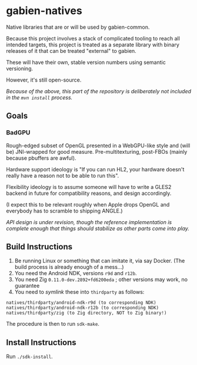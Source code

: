 # gabien-natives

Native libraries that are or will be used by gabien-common.

Because this project involves a stack of complicated tooling to reach all intended targets, this project is treated as a separate library with binary releases of it that can be treated "external" to gabien.

These will have their own, stable version numbers using semantic versioning.

However, it's still open-source.

*Because of the above, this part of the repository is deliberately not included in the `mvn install` process.*

## Goals

### BadGPU

Rough-edged subset of OpenGL presented in a WebGPU-like style and (will be) JNI-wrapped for good measure.
Pre-multitexturing, post-FBOs (mainly because pbuffers are awful).

Hardware support ideology is "If you can run HL2, your hardware doesn't really have a reason not to be able to run this".

Flexibility ideology is to assume someone will have to write a GLES2 backend in future for compatibility reasons, and design accordingly.

(I expect this to be relevant roughly when Apple drops OpenGL and everybody has to scramble to shipping ANGLE.)

_API design is under revision, though the reference implementation is complete enough that things should stabilize as other parts come into play._

## Build Instructions

1. Be running Linux or something that can imitate it, via say Docker. (The build process is already enough of a mess...)
2. You need the Android NDK, versions `r9d` and `r12b`.
3. You need Zig `0.11.0-dev.2892+fd6200eda` ; other versions may work, no guarantee
4. You need to *symlink* these into `thirdparty` as follows:

```
natives/thirdparty/android-ndk-r9d (to corresponding NDK)
natives/thirdparty/android-ndk-r12b (to corresponding NDK)
natives/thirdparty/zig (to Zig directory, NOT to Zig binary!)
```

The procedure is then to run `sdk-make`.

## Install Instructions

Run `./sdk-install`.

